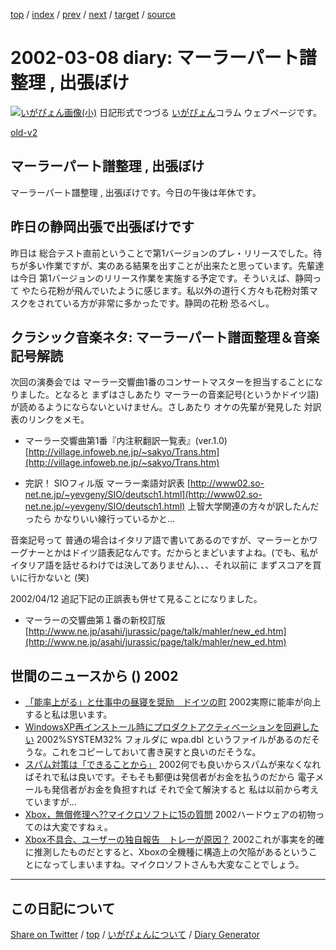 [top](../index.html) 
 / [index](https://igapyon.github.io/diary/2002/index.html) 
 / [prev](https://igapyon.github.io/diary/2002/ig020305.html) 
 / [next](https://igapyon.github.io/diary/2002/ig020310.html) 
 / [target](https://igapyon.github.io/diary/2002/ig020308.html) 
 / [source](https://github.com/igapyon/diary/blob/gh-pages/2002/ig020308.html.src.md) 

2002-03-08 diary: マーラーパート譜整理 , 出張ぼけ
=====================================================================================================
[![いがぴょん画像(小)](https://igapyon.github.io/diary/images/iga200306s.jpg "いがぴょん")](https://igapyon.github.io/diary/memo/memoigapyon.html) 日記形式でつづる [いがぴょん](https://igapyon.github.io/diary/memo/memoigapyon.html)コラム ウェブページです。

[old-v2](ig020308-orig.html)

## マーラーパート譜整理 , 出張ぼけ

マーラーパート譜整理 , 出張ぼけです。今日の午後は年休です。


## 昨日の静岡出張で出張ぼけです

昨日は 総合テスト直前ということで第1バージョンのプレ・リリースでした。待ちが多い作業ですが、実のある結果を出すことが出来たと思っています。先輩達は今日 第1バージョンのリリース作業を実施する予定です。そういえば、静岡って やたら花粉が飛んでいたように感じます。私以外の道行く方々も花粉対策マスクをされている方が非常に多かったです。静岡の花粉 恐るべし。

## クラシック音楽ネタ: マーラーパート譜面整理＆音楽記号解読

次回の演奏会では マーラー交響曲1番のコンサートマスターを担当することになりました。となると まずはさしあたり マーラーの音楽記号(というかドイツ語)が読めるようにならないといけません。さしあたり オケの先輩が発見した 対訳表のリンクをメモ。

* マーラー交響曲第1番『内注釈翻訳一覧表』(ver.1.0) 
  [http://village.infoweb.ne.jp/~sakyo/Trans.htm](http://village.infoweb.ne.jp/~sakyo/Trans.htm)
  
* 完訳！ SIOフィル版 マーラー楽語対訳表
  [http://www02.so-net.ne.jp/~yevgeny/SIO/deutsch1.html](http://www02.so-net.ne.jp/~yevgeny/SIO/deutsch1.html)
  上智大学関連の方々が訳したんだったら かなりいい線行っているかと…

音楽記号って 普通の場合はイタリア語で書いてあるのですが、マーラーとかワーグナーとかはドイツ語表記なんです。だからとまどいますよね。(でも、私がイタリア語を話せるわけでは決してありません)、、、それ以前に まずスコアを買いに行かないと (笑)

2002/04/12 追記下記の正誤表も併せて見ることになりました。

* マーラーの交響曲第１番の新校訂版
  [http://www.ne.jp/asahi/jurassic/page/talk/mahler/new_ed.htm](http://www.ne.jp/asahi/jurassic/page/talk/mahler/new_ed.htm)

## 世間のニュースから () 2002

* [「能率上がる」と仕事中の昼寝を奨励　ドイツの町](http://cnn.co.jp/2002/FRINGE/03/04/town.promotes.nap.reut/)  2002実際に能率が向上すると私は思います。
* [WindowsXP再インストール時にプロダクトアクティべーションを回避したい](http://www.zdnet.co.jp/help/tips/windows/w0424.html)  2002%SYSTEM32% フォルダに wpa.dbl というファイルがあるのだそうな。これをコピーしておいて書き戻すと良いのだそうな。
* [スパム対策は「できることから」](http://www.zdnet.co.jp/enterprise/0203/05/02030508.html)  2002何でも良いからスパムが来なくなればそれで私は良いです。そもそも郵便は発信者がお金を払うのだから 電子メールも発信者がお金を負担すれば それで全て解決すると 私は以前から考えていますが…
* [Xbox，無償修理へ??マイクロソフトに15の質問](http://www.zdnet.co.jp/news/0203/07/xbox_qa.html)  2002ハードウェアの初物ってのは大変ですねぇ。
* [Xbox不具合、ユーザーの独自報告　トレーが原因？](http://www.mainichi.co.jp/life/hobby/game/news/Xbox/Xbox_toukou.html)  2002これが事実を的確に推測したものだとすると、Xboxの全機種に構造上の欠陥があるということになってしまいますね。マイクロソフトさんも大変なことでしょう。

----------------------------------------------------------------------------------------------------

## この日記について

[Share on Twitter](https://twitter.com/intent/tweet?hashtags=igapyon%2Cdiary%2C%E3%81%84%E3%81%8C%E3%81%B4%E3%82%87%E3%82%93&text=%E3%83%9E%E3%83%BC%E3%83%A9%E3%83%BC%E3%83%91%E3%83%BC%E3%83%88%E8%AD%9C%E6%95%B4%E7%90%86+%2C+%E5%87%BA%E5%BC%B5%E3%81%BC%E3%81%91&url=https%3A%2F%2Figapyon.github.io%2Fdiary%2F2002%2Fig020308.html) / [top](../index.html) / [いがぴょんについて](https://igapyon.github.io/diary/memo/memoigapyon.html) / [Diary Generator](https://github.com/igapyon/igapyonv3)
